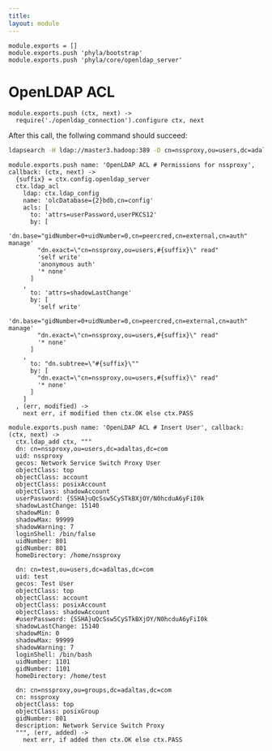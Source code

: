```yaml
---
title: 
layout: module
---
```


    module.exports = []
    module.exports.push 'phyla/bootstrap'
    module.exports.push 'phyla/core/openldap_server'

# OpenLDAP ACL

    module.exports.push (ctx, next) ->
      require('./openldap_connection').configure ctx, next

After this call, the follwing command should succeed:

```bash
ldapsearch -H ldap://master3.hadoop:389 -D cn=nssproxy,ou=users,dc=adaltas,dc=com -w test
```

    module.exports.push name: 'OpenLDAP ACL # Permissions for nssproxy', callback: (ctx, next) ->
      {suffix} = ctx.config.openldap_server
      ctx.ldap_acl
        ldap: ctx.ldap_config
        name: 'olcDatabase={2}bdb,cn=config'
        acls: [
          to: 'attrs=userPassword,userPKCS12'
          by: [
            'dn.base="gidNumber=0+uidNumber=0,cn=peercred,cn=external,cn=auth" manage'
            "dn.exact=\"cn=nssproxy,ou=users,#{suffix}\" read"
            'self write'
            'anonymous auth'
            '* none'
          ]
        ,
          to: 'attrs=shadowLastChange'
          by: [
            'self write'
            'dn.base="gidNumber=0+uidNumber=0,cn=peercred,cn=external,cn=auth" manage'
            "dn.exact=\"cn=nssproxy,ou=users,#{suffix}\" read"
            '* none'
          ]
        ,
          to: "dn.subtree=\"#{suffix}\""
          by: [
            "dn.exact=\"cn=nssproxy,ou=users,#{suffix}\" read"
            '* none'
          ]
        ]
      , (err, modified) ->
        next err, if modified then ctx.OK else ctx.PASS

    module.exports.push name: 'OpenLDAP ACL # Insert User', callback: (ctx, next) ->
      ctx.ldap_add ctx, """
      dn: cn=nssproxy,ou=users,dc=adaltas,dc=com
      uid: nssproxy
      gecos: Network Service Switch Proxy User
      objectClass: top
      objectClass: account
      objectClass: posixAccount
      objectClass: shadowAccount
      userPassword: {SSHA}uQcSsw5CySTkBXjOY/N0hcduA6yFiI0k
      shadowLastChange: 15140
      shadowMin: 0
      shadowMax: 99999
      shadowWarning: 7
      loginShell: /bin/false
      uidNumber: 801
      gidNumber: 801
      homeDirectory: /home/nssproxy

      dn: cn=test,ou=users,dc=adaltas,dc=com
      uid: test
      gecos: Test User
      objectClass: top
      objectClass: account
      objectClass: posixAccount
      objectClass: shadowAccount
      #userPassword: {SSHA}uQcSsw5CySTkBXjOY/N0hcduA6yFiI0k
      shadowLastChange: 15140
      shadowMin: 0
      shadowMax: 99999
      shadowWarning: 7
      loginShell: /bin/bash
      uidNumber: 1101
      gidNumber: 1101
      homeDirectory: /home/test

      dn: cn=nssproxy,ou=groups,dc=adaltas,dc=com
      cn: nssproxy
      objectClass: top
      objectClass: posixGroup
      gidNumber: 801
      description: Network Service Switch Proxy
      """, (err, added) ->
        next err, if added then ctx.OK else ctx.PASS




